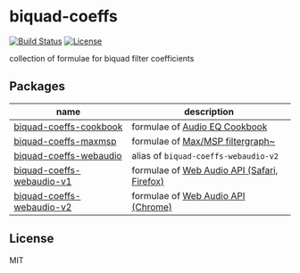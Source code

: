 # biquad-coeffs
[![Build Status](https://img.shields.io/travis/mohayonao/biquad-coeffs.svg?style=flat-square)](https://travis-ci.org/mohayonao/biquad-coeffs)
[![License](https://img.shields.io/badge/license-MIT-brightgreen.svg?style=flat-square)](http://mohayonao.mit-license.org/)

collection of formulae for biquad filter coefficients

## Packages

| name                                                            | description                                                                                |
|-----------------------------------------------------------------|--------------------------------------------------------------------------------------------|
| [biquad-coeffs-cookbook](packages/biquad-coeffs-cookbook)       | formulae of [Audio EQ Cookbook](http://www.musicdsp.org/files/Audio-EQ-Cookbook.txt)       |
| [biquad-coeffs-maxmsp](packages/biquad-coeffs-maxmsp)           | formulae of [Max/MSP filtergraph~](https://docs.cycling74.com/max7/maxobject/filtergraph~) |
| [biquad-coeffs-webaudio](packages/biquad-coeffs-webaudio)       | alias of `biquad-coeffs-webaudio-v2`                                                       |
| [biquad-coeffs-webaudio-v1](packages/biquad-coeffs-webaudio-v1) | formulae of [Web Audio API (Safari, Firefox)](https://www.w3.org/TR/webaudio/)             |
| [biquad-coeffs-webaudio-v2](packages/biquad-coeffs-webaudio-v2) | formulae of [Web Audio API (Chrome)](https://webaudio.github.io/web-audio-api/)            |

## License
MIT
